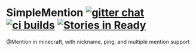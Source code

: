 # SimpleMention [![gitter chat](https://badges.gitter.im/lasercar/SpectateTP.svg)](https://gitter.im/lasercar/SpectateTP) [![ci builds](https://travis-ci.org/lasercar/SimpleMention.svg)](https://travis-ci.org/lasercar/SimpleMention) [![Stories in Ready](https://badge.waffle.io/lasercar/SimpleMention.svg?label=ready&title=Ready)](http://waffle.io/lasercar/SimpleMention)

@Mention in minecraft, with nickname, ping, and multiple mention support
